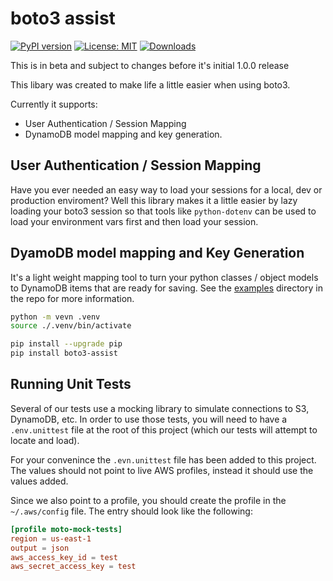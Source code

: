 # boto3 assist

[![PyPI version](https://img.shields.io/pypi/v/boto3-assist.svg)](https://pypi.org/project/boto3-assist/)
[![License: MIT](https://img.shields.io/badge/License-MIT-yellow.svg)](https://opensource.org/licenses/MIT)
[![Downloads](https://static.pepy.tech/badge/boto3-assist)](https://pepy.tech/project/boto3-assist)

This is in beta and subject to changes before it's initial 1.0.0 release

This libary was created to make life a little easier when using boto3.

Currently it supports:
- User Authentication / Session Mapping
- DynamoDB model mapping and key generation.


## User Authentication / Session Mapping
Have you ever needed an easy way to load your sessions for a local, dev or production enviroment? Well this library
makes it a little easier by lazy loading your boto3 session so that tools like `python-dotenv` can be used to load your
environment vars first and then load your session.

## DyamoDB model mapping and Key Generation
It's a light weight mapping tool to turn your python classes / object models to DynamoDB items that are ready
for saving.  See the [examples](https://github.com/geekcafe/boto3-assist/tree/main/examples) directory in the repo for more information.


```sh
python -m vevn .venv
source ./.venv/bin/activate

pip install --upgrade pip  
pip install boto3-assist

```

## Running Unit Tests
Several of our tests use a mocking library to simulate connections to S3, DynamoDB, etc.  In order to use those tests, you will need to have a `.env.unittest` file at the root of this project (which our tests will attempt to locate and load).  

For your convenince the `.evn.unittest` file has been added to this project.  The values should not point to live AWS profiles, instead it should use the values added.

Since we also point to a profile, you should create the profile in the `~/.aws/config` file.  The entry should look like the following:

```toml
[profile moto-mock-tests]
region = us-east-1
output = json
aws_access_key_id = test
aws_secret_access_key = test

```

